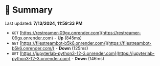 # 📖 Summary
Last updated: **7/13/2024, 11:59:33 PM**

- `GET` [https://restreamer-09gx.onrender.com](https://restreamer-09gx.onrender.com) - **Up** (845ms)
- `GET` [https://filestreambot-b5k6.onrender.com/](https://filestreambot-b5k6.onrender.com/) - **Down** (125ms)
- `GET` [https://jupyterlab-python3-12-3.onrender.com](https://jupyterlab-python3-12-3.onrender.com) - **Down** (146ms)
